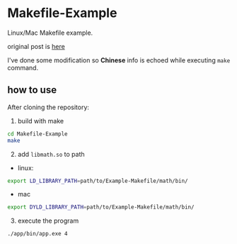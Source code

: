 Makefile-Example
================

Linux/Mac Makefile example.

original post is [here](http://cognitivewaves.wordpress.com/makefiles/)

I've done some modification so **Chinese** info is echoed while executing `make` command.

## how to use

After cloning the repository:

1. build with make

```bash
cd Makefile-Example
make
```

2. add `libmath.so` to path

* linux:

```bash
export LD_LIBRARY_PATH=path/to/Example-Makefile/math/bin/
```

* mac

```bash
export DYLD_LIBRARY_PATH=path/to/Example-Makefile/math/bin/
```

3. execute the program

```bash
./app/bin/app.exe 4
```
